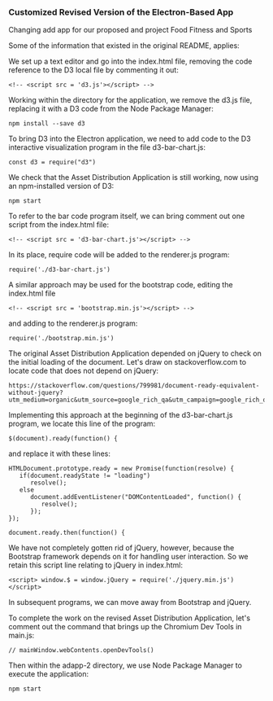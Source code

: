 ### Customized Revised Version of the Electron-Based App

Changing add app for our proposed and project Food Fitness and Sports

Some of the information that existed in the original README, applies:

We set up a text editor and go into the index.html file, removing the code reference to the D3 local file by commenting it out:
```
<!-- <script src = 'd3.js'></script> -->
```   
Working within the directory for the application, we remove the d3.js file, replacing it with a D3 code from the Node Package Manager:
```
npm install --save d3
```
To bring D3 into the Electron application, we need to add code to the D3 interactive visualization program in the file d3-bar-chart.js:
```
const d3 = require("d3")
```
We check that the Asset Distribution Application is still working, now using an npm-installed version of D3:
```
npm start
```
To refer to the bar code program itself, we can bring comment out one script from the index.html file:
```
<!-- <script src = 'd3-bar-chart.js'></script> -->
```
In its place, require code will be added to the renderer.js program:
```
require('./d3-bar-chart.js')
```
A similar approach may be used for the bootstrap code, editing the index.html file
```
<!-- <script src = 'bootstrap.min.js'></script> -->
```
and adding to the renderer.js program:
```
require('./bootstrap.min.js')
```
The original Asset Distribution Application depended on jQuery to check on the initial loading of the document. Let's draw on stackoverflow.com to locate code that does not depend on jQuery:
```
https://stackoverflow.com/questions/799981/document-ready-equivalent-without-jquery?utm_medium=organic&utm_source=google_rich_qa&utm_campaign=google_rich_qa
```
Implementing this approach at the beginning of the d3-bar-chart.js program, we locate this line of the program:
```
$(document).ready(function() {
```
and replace it with these lines:
```
HTMLDocument.prototype.ready = new Promise(function(resolve) {
   if(document.readyState != "loading")
      resolve();
   else
      document.addEventListener("DOMContentLoaded", function() {
         resolve();
      });
});

document.ready.then(function() {
```
We have not completely gotten rid of jQuery, however, because the Bootstrap framework depends on it for handling user interaction. So we retain this script line relating to jQuery in index.html:
```
<script> window.$ = window.jQuery = require('./jquery.min.js') </script>
```
In subsequent programs, we can move away from Bootstrap and jQuery.

To complete the work on the revised Asset Distribution Application, let's comment out the command that brings up the Chromium Dev Tools in main.js:
```
// mainWindow.webContents.openDevTools()
```

Then within the adapp-2 directory, we use Node Package Manager to execute the application:
```
npm start
